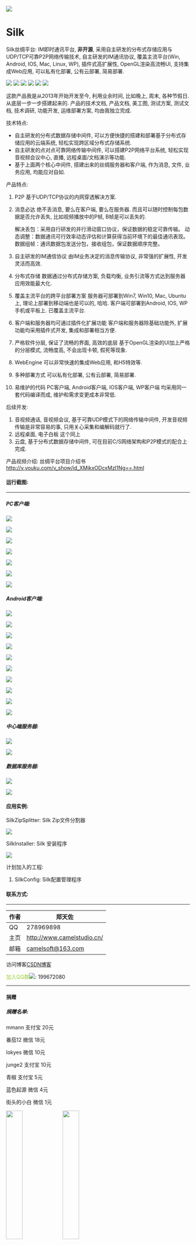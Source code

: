 
![](https://github.com/zhengtianzuo/zhengtianzuo.github.io/blob/master/images/menuLogoBack.png?raw=true)

# Silk
Silk丝绸平台: IM即时通讯平台, **非开源**, 采用自主研发的分布式存储应用与UDP/TCP可靠P2P网络传输技术, 自主研发的IM通讯协议, 覆盖主流平台(Win, Android, IOS, Mac, Linux, WP), 插件式高扩展性, OpenGL渲染高流畅UI, 支持集成Web应用, 可以私有化部署, 公有云部署, 简易部署.

![](https://img.shields.io/badge/%E7%89%88%E6%9D%83%E8%AE%B8%E5%8F%AF-MIT-orange.svg)
![](https://img.shields.io/badge/Qt-5.10-blue.svg)
![](https://img.shields.io/badge/VS-2017-blue.svg)
![](https://img.shields.io/badge/QtQuick-2.2-blue.svg)
![](https://img.shields.io/badge/%E7%89%88%E6%9C%AC-1.0.0.0-blue.svg)
![](https://img.shields.io/badge/%E7%BC%96%E8%AF%91-%E6%88%90%E5%8A%9F-brightgreen.svg)


这款产品我是从2013年开始开发至今, 利用业余时间, 比如晚上, 周末, 各种节假日. 从底层一步一步搭建起来的.
产品的技术文档, 产品文档, 美工图, 测试方案, 测试文档, 技术调研, 功能开发, 运维部署方案, 均由我独立完成.

技术特点:
* 自主研发的分布式数据存储中间件, 可以方便快捷的搭建和部署基于分布式存储应用的云端系统, 轻松实现跨区域分布式存储系统.
* 自主研发的点对点可靠网络传输中间件, 可以搭建P2P网络平台系统, 轻松实现音视频会议中心, 直播, 远程桌面/文档演示等功能.
* 基于上面两个核心中间件, 搭建出来的丝绸服务器和客户端, 作为消息, 文件, 业务应用, 均能应对自如.

产品特点:
1. P2P
    基于UDP/TCP协议的内网穿透解决方案.

2. 消息必达
    绝不丢消息, 要么在客户端, 要么在服务器. 而且可以随时控制每包数据是否允许丢失, 比如视频播放中的P帧, B帧是可以丢失的.

    解决丢包：采用自行研发的并行滑动窗口协议，保证数据的稳定可靠传输。
    动态调整：数据通讯可行效率动态评估和计算获得当前环境下的最佳通讯表现。
    数据组帧：通讯数据包发送分包，接收组包，保证数据顺序完整。

3. 自主研发的IM通信协议
    由IM业务决定的消息传输协议, 非常强的扩展性, 开发灵活而高效.

4. 分布式存储
    数据通过分布式存储方案, 负载均衡, 业务引流等方式达到服务器应用效能最大化.

5. 覆盖主流平台的跨平台部署方案
    服务器可部署到Win7, Win10, Mac, Ubuntu上, 理论上部署到移动端也是可以的, 哈哈.  客户端可部署到Android, IOS, WP手机或平板上. 已覆盖主流平台.

6. 客户端和服务器均可通过插件化扩展功能
    客户端和服务器除基础功能外, 扩展功能均采用插件式开发, 集成和部署相当方便.

7. 严格软件分层, 保证了流畅的界面, 高效的底层
    基于OpenGL渲染的UI加上严格的分层模式, 流畅度高, 不会出现卡顿, 假死等现象.

8. WebEngine
    可以非常快速的集成Web应用, 和H5特效等.

9. 多种部署方式
    可以私有化部署, 公有云部署, 简易部署.


10. 易维护的代码
    PC客户端, Android客户端, IOS客户端, WP客户端 均采用同一套代码编译而成, 维护和需求变更成本非常低.

 后续开发:
 1. 音视频通话, 音视频会议, 基于可靠UDP模式下的网络传输中间件, 开发音视频传输是非常容易的事, 只用关心采集和编解码就行了.
 2. 远程桌面, 电子白板 这个同上
 3. 云盘, 基于分布式数据存储中间件, 可在目前C/S网络架构和P2P模式的配合上完成.

 产品视频介绍:  丝绸平台项目介绍书
 http://v.youku.com/v_show/id_XMjkxODcxMzI1Ng==.html

#### 运行截图:
***
##### PC客户端:
![](https://github.com/zhengtianzuo/Silk/blob/master/images/win/pc%20(1).png?raw=true)

![](https://github.com/zhengtianzuo/Silk/blob/master/images/win/pc%20(2).png?raw=true)

![](https://github.com/zhengtianzuo/Silk/blob/master/images/win/pc%20(3).png?raw=true)

![](https://github.com/zhengtianzuo/Silk/blob/master/images/win/pc%20(4).png?raw=true)

![](https://github.com/zhengtianzuo/Silk/blob/master/images/win/pc%20(5).png?raw=true)

![](https://github.com/zhengtianzuo/Silk/blob/master/images/win/pc%20(6).png?raw=true)

![](https://github.com/zhengtianzuo/Silk/blob/master/images/win/pc%20(7).png?raw=true)

##### Android客户端:
![](https://github.com/zhengtianzuo/Silk/blob/master/images/android/android%20(1).png?raw=true)

![](https://github.com/zhengtianzuo/Silk/blob/master/images/android/android%20(2).png?raw=true)

![](https://github.com/zhengtianzuo/Silk/blob/master/images/android/android%20(3).png?raw=true)

![](https://github.com/zhengtianzuo/Silk/blob/master/images/android/android%20(4).png?raw=true)

![](https://github.com/zhengtianzuo/Silk/blob/master/images/android/android%20(5).png?raw=true)

![](https://github.com/zhengtianzuo/Silk/blob/master/images/android/android%20(6).png?raw=true)

![](https://github.com/zhengtianzuo/Silk/blob/master/images/android/android%20(7).png?raw=true)

![](https://github.com/zhengtianzuo/Silk/blob/master/images/android/android%20(8).png?raw=true)

![](https://github.com/zhengtianzuo/Silk/blob/master/images/android/android%20(9).png?raw=true)

![](https://github.com/zhengtianzuo/Silk/blob/master/images/android/android%20(10).png?raw=true)

##### 中心端服务器:
![](https://github.com/zhengtianzuo/Silk/blob/master/images/win/pc%20(8).png?raw=true)

![](https://github.com/zhengtianzuo/Silk/blob/master/images/win/pc%20(9).png?raw=true)

##### 数据库服务器:
![](https://github.com/zhengtianzuo/Silk/blob/master/images/win/pc%20(10).png?raw=true)

![](https://github.com/zhengtianzuo/Silk/blob/master/images/win/pc%20(11).png?raw=true)



#### 应用实例:
SilkZipSplitter: Silk Zip文件分割器

![](https://github.com/zhengtianzuo/Silk/blob/master/SilkZipSplitter/show.gif?raw=true)


SilkInstaller: Silk 安装程序

![](https://github.com/zhengtianzuo/Silk/blob/master/SilkInstaller/show.gif?raw=true)


计划加入的工程:
1. SilkConfig: Silk配置管理程序


#### 联系方式:
***
|作者|郑天佐|
|---|---
|QQ|278969898
|主页|http://www.camelstudio.cn/
|邮箱|camelsoft@163.com

访问博客[CSDN博客](http://blog.csdn.net/zhengtianzuo06)

<font color=#9ACD32>加入QQ群</font>![](https://github.com/zhengtianzuo/zhengtianzuo.github.io/blob/master/qq.png?raw=true): 199672080




***
#### **捐赠**
##### 捐赠名单:
mmann 支付宝 20元

番茄12 微信 18元

lokyes 微信 10元

junge2 支付宝 10元

青椒 支付宝 5元

蓝色起源 微信 4元

街头的小白 微信 1元


<img src="https://github.com/zhengtianzuo/zhengtianzuo.github.io/blob/master/weixin.jpg?raw=true" width="30%" height="30%" />           <img src="https://github.com/zhengtianzuo/zhengtianzuo.github.io/blob/master/zhifubao.jpg?raw=true" width="30%" height="30%" />

###### 觉得分享的内容还不错, 就请作者喝杯咖啡吧~~
***
